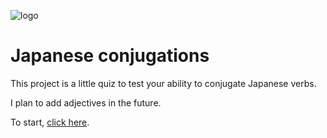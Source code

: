 ![logo](https://cdn.glitch.com/fe0612b0-5d84-4b23-8faa-9969138860bf%2Ficon.png?1501947059486)

# Japanese conjugations

This project is a little quiz to test
your ability to conjugate Japanese verbs.

I plan to add adjectives in the future.

To start, [click here](https://japanese-conjugations.glitch.me/).